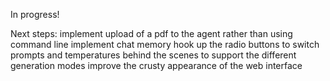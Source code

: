In progress!

Next steps:
implement upload of a pdf to the agent rather than using command line
implement chat memory
hook up the radio buttons to switch prompts and temperatures behind the scenes to support the different generation modes
improve the crusty appearance of the web interface
